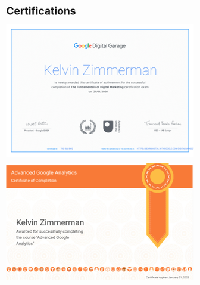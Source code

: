 # Certifications

![Google Fundamentals of Digital Marketing Cerficate](https://github.com/zimtech0/Digital-Marketing/raw/master/assets/images/google_fundamentals_of_digital_marketing_certificate-1.png)

![Advanced Google Analytics Cerficate](https://github.com/zimtech0/Digital-Marketing/raw/master/assets/images/advance_google_analytics_cert.png)



